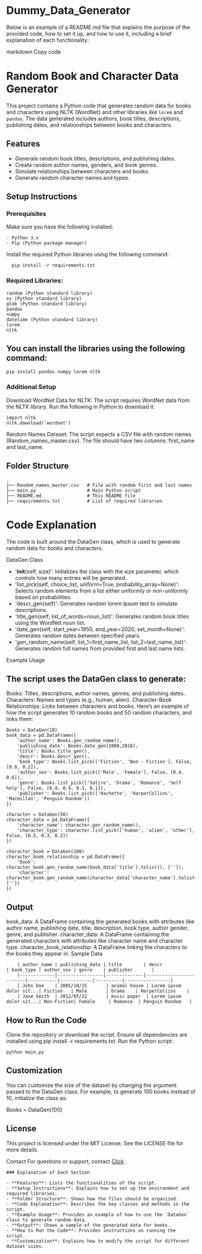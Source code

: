 # Dummy_Data_Generator

Below is an example of a README.md file that explains the purpose of the provided code, how to set it up, and how to use it, including a brief explanation of each functionality:

markdown
Copy code
# Random Book and Character Data Generator

This project contains a Python code that generates random data for books and characters using NLTK (WordNet) and other libraries like `lorem` and `pandas`. The data generated includes authors, book titles, descriptions, publishing dates, and relationships between books and characters.

## Features

- Generate random book titles, descriptions, and publishing dates.
- Create random author names, genders, and book genres.
- Simulate relationships between characters and books.
- Generate random character names and types.

## Setup Instructions

### Prerequisites

Make sure you have the following installed:

    - Python 3.x
    - Pip (Python package manager)

Install the required Python libraries using the following command:

      pip install -r requirements.txt
### Required Libraries:

    random (Python standard library)
    os (Python standard library)
    glob (Python standard library)
    pandas
    numpy
    datetime (Python standard library)
    lorem
    nltk
## You can install the libraries using the following command:


    pip install pandas numpy lorem nltk
### Additional Setup
Download WordNet Data for NLTK: The script requires WordNet data from the NLTK library. Run the following in Python to download it:

    import nltk
    nltk.download('wordnet')
Random Names Dataset: The script expects a CSV file with random names (Random_names_master.csv). The file should have two columns: first_name and last_name.
## Folder Structure

    .
    ├── Random_names_master.csv   # File with random first and last names
    ├── main.py                   # Main Python script
    ├── README.md                 # This README file
    ├── requirements.txt          # List of required libraries
# Code Explanation
The code is built around the DataGen class, which is used to generate random data for books and characters.

DataGen Class
- '__init__(self, size)': Initializes the class with the size parameter, which controls how many entries will be generated.
- 'list_pick(self, choice_list, uniform=True, probability_array=None)': Selects random elements from a list either uniformly or non-uniformly based on probabilities.
- 'descr_gen(self)': Generates random lorem ipsum text to simulate descriptions.
- 'title_gen(self, list_of_words=noun_list)': Generates random book titles using the WordNet noun list.
- 'date_gen(self, start_year=1950, end_year=2020, set_month=None)': Generates random dates between specified years.
- 'gen_random_name(self, list_1=first_name_list, list_2=last_name_list)': Generates random full names from provided first and last name lists.

Example Usage
## The script uses the DataGen class to generate:

Books: Titles, descriptions, author names, genres, and publishing dates.
Characters: Names and types (e.g., human, alien).
Character-Book Relationships: Links between characters and books.
Here’s an example of how the script generates 10 random books and 50 random characters, and links them:


    Books = DataGen(10)
    book_data = pd.DataFrame({
        'author_name': Books.gen_random_name(),
        'publishing_date': Books.date_gen(2000,2018),
        'title': Books.title_gen(),
        'descr': Books.descr_gen(),
        'book_type': Books.list_pick(['Fiction', 'Non - Fiction'], False, [0.8, 0.2]),
        'author_sex': Books.list_pick(['Male', 'Female'], False, [0.4, 0.6]),
        'genre': Books.list_pick(['Satire', 'Drama', 'Romance', 'Self help'], False, [0.4, 0.4, 0.1, 0.1]),
        'publisher': Books.list_pick(['Hachette', 'HarperCollins', 'Macmillan', 'Penguin Random'])
    })
    
    character = DataGen(50)
    character_data = pd.DataFrame({
        'character_name': character.gen_random_name(),
        'character_type': character.list_pick(['human', 'alien', 'other'], False, [0.5, 0.3, 0.2])
    })
    
    character_book = DataGen(100)
    character_book_relationship = pd.DataFrame({
        'book': character_book.gen_random_name(book_data['title'].tolist(), ['']),
        'character': character_book.gen_random_name(character_data['character_name'].tolist(), [''])
    })


## Output
book_data: A DataFrame containing the generated books with attributes like author name, publishing date, title, description, book type, author gender, genre, and publisher.
character_data: A DataFrame containing the generated characters with attributes like character name and character type.
character_book_relationship: A DataFrame linking the characters to the books they appear in.
Sample Data

        | author_name | publishing_date | title        | descr                   | book_type | author_sex | genre    | publisher       |
        |-------------|-----------------|--------------|-------------------------|-----------|------------|----------|-----------------|
        | John Doe    | 2005/10/15       | animal house | Lorem ipsum dolor sit...| Fiction   | Male       | Drama    | HarperCollins    |
        | Jane Smith  | 2012/05/22       | music paper  | Lorem ipsum dolor sit...| Non-Fiction| Female     | Romance  | Penguin Random   |
## How to Run the Code
Clone the repository or download the script.
Ensure all dependencies are installed using pip install -r requirements.txt.
Run the Python script:

    python main.py
## Customization
You can customize the size of the dataset by changing the argument passed to the DataGen class. For example, to generate 100 books instead of 10, initialize the class as:


Books = DataGen(100)
## License
This project is licensed under the MIT License. See the LICENSE file for more details.

Contact
For questions or support, contact [Click](https://github.com/PrasadReddy81) .



    ### Explanation of Each Section
    
    - **Features**: Lists the functionalities of the script.
    - **Setup Instructions**: Explains how to set up the environment and required libraries.
    - **Folder Structure**: Shows how the files should be organized.
    - **Code Explanation**: Describes the key classes and methods in the script.
    - **Example Usage**: Provides an example of how to use the `DataGen` class to generate random data.
    - **Output**: Shows a sample of the generated data for books.
    - **How to Run the Code**: Provides instructions on running the script.
    - **Customization**: Explains how to modify the script for different dataset sizes.






